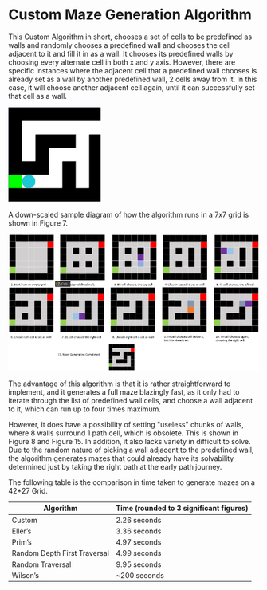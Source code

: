 # Custom Maze Generation Algorithm

This Custom Algorithm in short, chooses a set of cells to be predefined as walls and randomly chooses a predefined wall and chooses the cell adjacent to it and fill it in as a wall. It chooses its predefined walls by choosing every alternate cell in both x and y axis. However, there are specific instances where the adjacent cell that a predefined wall chooses is already set as a wall by another predefined wall, 2 cells away from it. In this case, it will choose another adjacent cell again, until it can successfully set that cell as a wall.

![7x7 block downscaled result example of the algorithm's generation](Maze-1.png) 

A down-scaled sample diagram of how the algorithm runs in a 7x7 grid is shown in Figure 7.

![Step by step iterations of the maze generation](Maze2-1.png)

The advantage of this algorithm is that it is rather straightforward to implement, and it generates a full maze blazingly fast, as it only had to iterate through the list of predefined wall cells, and choose a wall adjacent to it, which can run up to four times maximum.

However, it does have a possibility of setting "useless" chunks of walls, where 8 walls surround 1 path cell, which is obsolete. This is shown in Figure 8 and Figure 15. In addition, it also lacks variety in difficult to solve. Due to the random nature of picking a wall adjacent to the predefined wall, the algorithm generates mazes that could already have its solvability determined just by taking the right path at the early path journey.


The following table is the comparison in time taken to generate mazes on a 42*27 Grid.


| Algorithm | Time (rounded to 3 significant figures) |
|----------|----------|
| Custom	| 2.26 seconds |
| Eller’s | 3.36 seconds |
| Prim’s | 4.97 seconds |
| Random Depth First Traversal | 4.99 seconds |
| Random Traversal | 9.95 seconds |
| Wilson’s | ~200 seconds |
